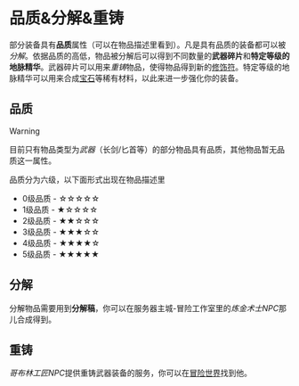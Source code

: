 # 品质&分解&重铸

部分装备具有**品质**属性（可以在物品描述里看到）。凡是具有品质的装备都可以被*分解*。依据品质的高低，物品被分解后可以得到不同数量的**武器碎片**和**特定等级的地脉精华**。武器碎片可以用来*重铸*物品，使得物品得到新的[修饰符](/features/mmoitems/item-modifiers.md)。特定等级的地脉精华可以用来合成[宝石](/features/mmoitems/gems.md)等稀有材料，以此来进一步强化你的装备。

## 品质

> [!warning]
> 目前只有物品类型为*武器*（长剑/匕首等）的部分物品具有品质，其他物品暂无品质这一属性。

品质分为六级，以下面形式出现在物品描述里

* 0级品质 - ☆☆☆☆☆
* 1级品质 - ★☆☆☆☆
* 2级品质 - ★★☆☆☆
* 3级品质 - ★★★☆☆
* 4级品质 - ★★★★☆
* 5级品质 - ★★★★★

## 分解

分解物品需要用到**分解稿**，你可以在服务器主城-冒险工作室里的*炼金术士NPC*那儿合成得到。

## 重铸

*哥布林工匠NPC*提供重铸武器装备的服务，你可以在[冒险世界](/servers/survival.md#ow)找到他。
